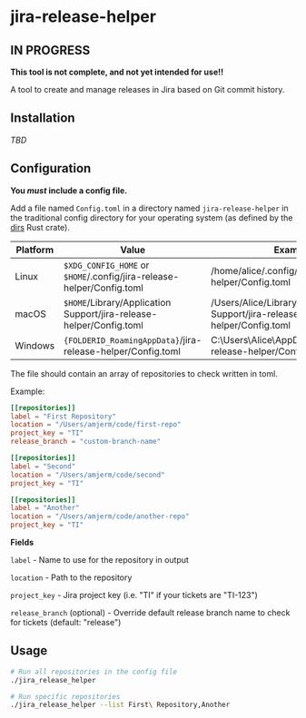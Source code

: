 # jira-release-helper

## IN PROGRESS

**This tool is not complete, and not yet intended for use!!**

A tool to create and manage releases in Jira based on Git commit history.

## Installation

_TBD_

## Configuration

**You _must_ include a config file.**

Add a file named `Config.toml` in a directory named `jira-release-helper` in the traditional config directory for your operating system (as defined by the [dirs](https://docs.rs/dirs/latest/dirs/fn.config_dir.html) Rust crate).

| **Platform**| **Value**                                                             | **Example**                                                               |
|-------------|-----------------------------------------------------------------------|---------------------------------------------------------------------------|
| Linux       | `$XDG_CONFIG_HOME` or `$HOME`/.config/jira-release-helper/Config.toml | /home/alice/.config/jirea-release-helper/Config.toml                      |
| macOS       | `$HOME`/Library/Application Support/jira-release-helper/Config.toml   | /Users/Alice/Library/Application Support/jira-release-helper/Config.toml  |
| Windows     | `{FOLDERID_RoamingAppData}`/jira-release-helper/Config.toml           | C:\Users\Alice\AppData\Roaming/jira-release-helper/Config.toml            |

The file should contain an array of repositories to check written in toml.

Example:

```toml
[[repositories]]
label = "First Repository"
location = "/Users/amjerm/code/first-repo"
project_key = "TI"
release_branch = "custom-branch-name"

[[repositories]]
label = "Second"
location = "/Users/amjerm/code/second"
project_key = "TI"

[[repositories]]
label = "Another"
location = "/Users/amjerm/code/another-repo"
project_key = "TI"
```

**Fields**

`label` - Name to use for the repository in output

`location` - Path to the repository

`project_key` - Jira project key (i.e. "TI" if your tickets are "TI-123")

`release_branch` (optional) - Override default release branch name to check for tickets (default: "release")

## Usage

```bash
# Run all repositories in the config file
./jira_release_helper

# Run specific repositories
./jira_release_helper --list First\ Repository,Another
```
